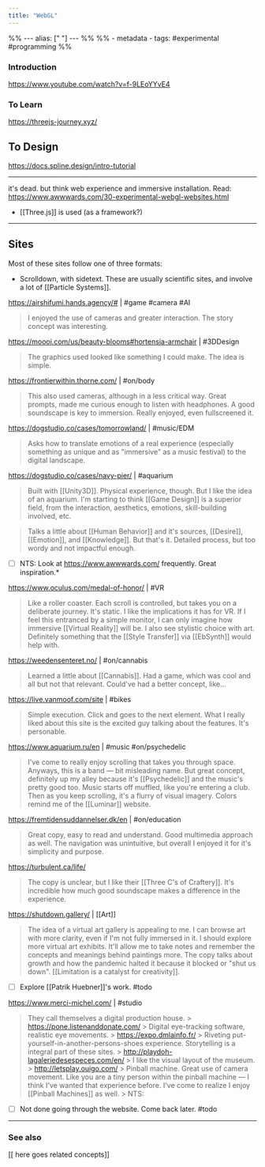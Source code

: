 ```yaml
---
title: "WebGL"
---
```

%% ---
alias: [" "]
--- %%
%% - metadata
	- tags: #experimental #programming
%%

### Introduction
https://www.youtube.com/watch?v=f-9LEoYYvE4

### To Learn 
https://threejs-journey.xyz/


## To Design 
https://docs.spline.design/intro-tutorial

---

it's dead. but think web experience and immersive installation.
Read: https://www.awwwards.com/30-experimental-webgl-websites.html
- [[Three.js]] is used (as a framework?)
----
## Sites
Most of these sites follow one of three formats:
- Scrolldown, with sidetext. These are usually scientific sites, and involve a lot of [[Particle Systems]].

https://airshifumi.hands.agency/# | #game #camera #AI 
> I enjoyed the use of cameras and greater interaction. The story concept was interesting.

https://moooi.com/us/beauty-blooms#hortensia-armchair | #3DDesign
> The graphics used looked like something I could make. The idea is simple. 

https://frontierwithin.thorne.com/ | #on/body 
> This also used cameras, although in a less critical way. Great prompts, made me curious enough to listen with headphones. A good soundscape is key to immersion. Really enjoyed, even fullscreened it. 

https://dogstudio.co/cases/tomorrowland/ | #music/EDM
> Asks how to translate emotions of a real experience (especially something as unique and as "immersive" as a music festival) to the digital landscape. 

https://dogstudio.co/cases/navy-pier/ | #aquarium
> Built with [[Unity3D]]. Physical experience, though. But I like the idea of an aquarium. I'm starting to think [[Game Design]] is a superior field, from the interaction, aesthetics, emotions, skill-building involved, etc. 

> Talks a little about [[Human Behavior]] and it's sources, [[Desire]], [[Emotion]], and [[Knowledge]]. But that's it. Detailed process, but too wordy and not impactful enough. 

- [ ] NTS: Look at https://www.awwwards.com/ frequently. Great inspiration.*

https://www.oculus.com/medal-of-honor/ | #VR
> Like a roller coaster. Each scroll is controlled, but takes you on a deliberate journey. It's static. I like the implications it has for VR. If I feel this entranced by a simple monitor, I can only imagine how immersive [[Virtual Reality]] will be. I also see stylistic choice with art. Definitely something that the [[Style Transfer]] via [[EbSynth]] would help with. 

https://weedensenteret.no/ | #on/cannabis
> Learned a little about [[Cannabis]]. Had a game, which was cool and all but not that relevant. Could've had a better concept, like...

https://live.vanmoof.com/site | #bikes
> Simple execution. Click and goes to the next element. What I really liked about this site is the excited guy talking about the features. It's personable. 

https://www.aquarium.ru/en | #music #on/psychedelic
> I've come to really enjoy scrolling that takes you through space. Anyways, this is a band — bit misleading name. But great concept, definitely up my alley because it's [[Psychedelic]] and the music's pretty good too. Music starts off muffled, like you're entering a club. Then as you keep scrolling, it's a flurry of visual imagery. Colors remind me of the [[Luminar]] website. 

https://fremtidensuddannelser.dk/en | #on/education
> Great copy, easy to read and understand. Good multimedia approach as well. The navigation was unintuitive, but overall I enjoyed it for it's simplicity and purpose. 

https://turbulent.ca/life/
> The copy is unclear, but I like their [[Three C's of Craftery]]. It's incredible how much good soundscape makes a difference in the experience. 

https://shutdown.gallery/ | [[Art]]
> The idea of a virtual art gallery is appealing to me. I can browse art with more clarity, even if I'm not fully immersed in it. I should explore more virtual art exhibits. It'll allow me to take notes and remember the concepts and meanings behind paintings more. 
> The copy talks about growth and how the pandemic halted it because it blocked or "shut us down". [[Limitation is a catalyst for creativity]]. 
- [ ] Explore [[Patrik Huebner]]'s work. #todo

https://www.merci-michel.com/ | #studio
> They call themselves a digital production house.
	> https://pone.listenanddonate.com/ 
		> Digital eye-tracking software, realistic eye movements. 
	> https://expo.dmlainfo.fr/
		> Riveting put-yourself-in-another-persons-shoes experience. Storytelling is a integral part of these sites. 
	> http://playdoh-lagaleriedesespeces.com/en/
		> I like the visual layout of the museum.
	> http://letsplay.ouigo.com/
		> Pinball machine. Great use of camera movement. Like you are a tiny person within the pinball machine — I think I've wanted that experience before. I've come to realize I enjoy [[Pinball Machines]] as well. 
	> NTS: 
- [ ] Not done going through the website. Come back later. #todo 

-------------
### See also
[[ here goes related concepts]] 
